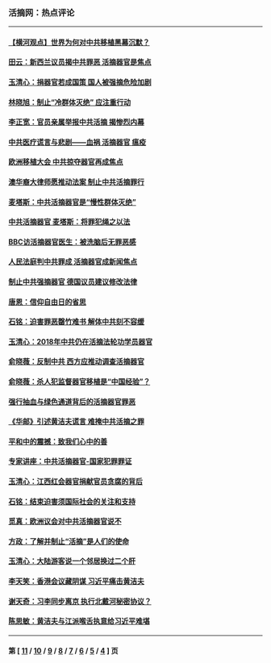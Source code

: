 ### 活摘网：热点评论
---
#### [【横河观点】世界为何对中共移植黑幕沉默？](../../pages/nf5879/n13244249.md?08240430) 
#### [田云：新西兰议员揭中共罪恶 活摘器官是焦点](../../pages/nf5879/n13070629.md?08240430) 
#### [玉清心：捐器官若成国策 国人被强摘危险加剧](../../pages/nf5879/n12802713.md?08240430) 
#### [林晓旭：制止“冷群体灭绝” 应注重行动](../../pages/nf5879/n12779736.md?08240430) 
#### [李正宽：官员亲属举报中共活摘 揭惨烈内幕](../../pages/nf5879/n12684490.md?08240430) 
#### [中共医疗谎言与悲剧——血祸 活摘器官 瘟疫](../../pages/nf5879/n12372103.md?08240430) 
#### [欧洲移植大会 中共掠夺器官再成焦点](../../pages/nf5879/n11538883.md?08240430) 
#### [澳华裔大律师愿推动法案 制止中共活摘罪行](../../pages/nf5879/n11377039.md?08240430) 
#### [麦塔斯：中共活摘器官是“慢性群体灭绝”](../../pages/nf5879/n11350529.md?08240430) 
#### [中共活摘器官 麦塔斯：将罪犯绳之以法](../../pages/nf5879/n11347973.md?08240430) 
#### [BBC访活摘器官医生：被洗脑后无罪恶感](../../pages/nf5879/n11335935.md?08240430) 
#### [人民法庭判中共罪成 活摘器官成新闻焦点](../../pages/nf5879/n11331578.md?08240430) 
#### [制止中共强摘器官 德国议员建议修改法律](../../pages/nf5879/n11249451.md?08240430) 
#### [唐恩：信仰自由日的省思](../../pages/nf5879/n11003525.md?08240430) 
#### [石铭：迫害罪恶罄竹难书  解体中共刻不容缓](../../pages/nf5879/n10942855.md?08240430) 
#### [玉清心：2018年中共仍在活摘法轮功学员器官](../../pages/nf5879/n10914646.md?08240430) 
#### [俞晓薇：反制中共 西方应推动调查活摘器官](../../pages/nf5879/n10794671.md?08240430) 
#### [俞晓薇：杀人犯监督器官移植是“中国经验”？](../../pages/nf5879/n10466427.md?08240430) 
#### [强行抽血与绿色通道背后的活摘器官罪恶](../../pages/nf5879/n10004708.md?08240430) 
#### [《华邮》引述黄洁夫谎言 难掩中共活摘之罪](../../pages/nf5879/n9642309.md?08240430) 
#### [平和中的震撼：致我们心中的善](../../pages/nf5879/n9021123.md?08240430) 
#### [专家讲座：中共活摘器官-国家犯罪罪证](../../pages/nf5879/n8828153.md?08240430) 
#### [玉清心：江西红会器官捐献官员贪腐的背后](../../pages/nf5879/n8522122.md?08240430) 
#### [石铭：结束迫害须国际社会的关注和支持](../../pages/nf5879/n8443497.md?08240430) 
#### [觅真：欧洲议会对中共活摘器官说不](../../pages/nf5879/n8337486.md?08240430) 
#### [方政：了解并制止“活摘”是人们的使命](../../pages/nf5879/n8329214.md?08240430) 
#### [玉清心：大陆游客说一个邻居换过二个肝](../../pages/nf5879/n8291404.md?08240430) 
#### [李天笑：香港会议藏阴谋 习近平痛击黄洁夫](../../pages/nf5879/n8241459.md?08240430) 
#### [谢天奇：习李同步离京 执行北戴河秘密协议？](../../pages/nf5879/n8230418.md?08240430) 
#### [陈思敏：黄洁夫与江派喉舌执意给习近平难堪](../../pages/nf5879/n8222166.md?08240430) 

---
#### 第 [ [11](./11.md?08240430) / [10](./10.md?08240430) / [9](./9.md?08240430) / [8](./8.md?08240430) / [7](./7.md?08240430) / [6](./6.md?08240430) / [5](./5.md?08240430) / [4](./4.md?08240430) ] 页
